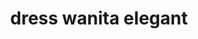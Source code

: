 ---
layout: post
title:  "dress wanita elegant"
harga: 99000
kategori: baju wanita
image: /assets/images/baju1.jpg
link: https://shopee.ee/xxxxxxx
---